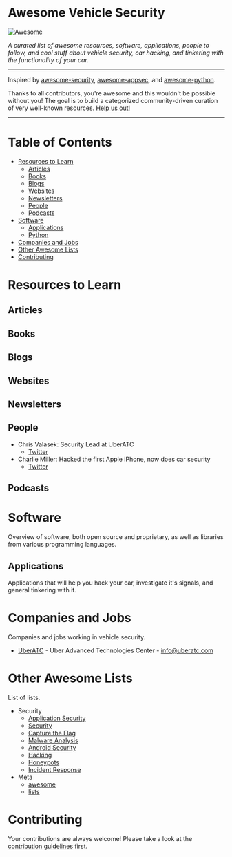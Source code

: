 # Awesome Vehicle Security

[![Awesome](https://cdn.rawgit.com/sindresorhus/awesome/d7305f38d29fed78fa85652e3a63e154dd8e8829/media/badge.svg)](https://github.com/sindresorhus/awesome)

*A curated list of awesome resources, software, applications, people to follow, and cool stuff about vehicle security, car hacking, and tinkering with the functionality of your car.*

---

Inspired by [awesome-security](https://github.com/sbilly/awesome-security), [awesome-appsec](https://github.com/paragonie/awesome-appsec), and [awesome-python](https://github.com/vinta/awesome-python).

Thanks to all contributors, you're awesome and this wouldn't be possible without you! The goal is to build a categorized community-driven curation of very well-known resources. [Help us out!](https://github.com/jaredmichaelsmith/awesome-vehicle-security/blob/master/contributing.md)

---

# Table of Contents

- [Resources to Learn](#resources-to-learn)
  - [Articles](#articles)
  - [Books](#books)
  - [Blogs](#blogs)
  - [Websites](#websites)
  - [Newsletters](#newsletters)
  - [People](#people)
  - [Podcasts](#podcasts)
- [Software](#software)
  - [Applications](#applications)
  - [Python](#python)
- [Companies and Jobs](#companies-and-jobs)
- [Other Awesome Lists](#other-awesome-lists)
- [Contributing](#contributing)

# Resources to Learn

## Articles

## Books

## Blogs

## Websites

## Newsletters

## People

- Chris Valasek: Security Lead at UberATC
  - [Twitter](https://twitter.com/nudehaberdasher?lang=en)
- Charlie Miller: Hacked the first Apple iPhone, now does car security
  - [Twitter](https://twitter.com/0xcharlie?lang=en)

## Podcasts

# Software

Overview of software, both open source and proprietary, as well as libraries from various programming languages.

## Applications

Applications that will help you hack your car, investigate it's signals, and general tinkering with it.


# Companies and Jobs

Companies and jobs working in vehicle security.

- [UberATC](https://www.uberatc.com/) - Uber Advanced Technologies Center - <info@uberatc.com>


# Other Awesome Lists

List of lists.

- Security
  - [Application Security](https://github.com/paragonie/awesome-appsec)
  - [Security](https://github.com/sbilly/awesome-security)
  - [Capture the Flag](https://github.com/apsdehal/awesome-ctf)
  - [Malware Analysis](https://github.com/rshipp/awesome-malware-analysis)
  - [Android Security](https://github.com/ashishb/android-security-awesome)
  - [Hacking](https://github.com/carpedm20/awesome-hacking)
  - [Honeypots](https://github.com/paralax/awesome-honeypots)
  - [Incident Response](https://github.com/meirwah/awesome-incident-response)
- Meta
  - [awesome](https://github.com/sindresorhus/awesome)
  - [lists](https://github.com/jnv/lists)

# Contributing

Your contributions are always welcome! Please take a look at the [contribution guidelines](https://github.com/jaredmichaelsmith/awesome-vehicle-security/blob/master/contributing.md) first.
